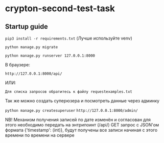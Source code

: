 # crypton-second-test-task

## Startup guide

```pip3 install -r requirements.txt``` 
(Лучше используйте venv)

```python manage.py migrate```

```python manage.py runserver 127.0.0.1:8000```

В браузере:

```http://127.0.0.1:8000/api/```

ИЛИ:

```Для списка запросов обратитесь к файлу requestexamples.txt```

Так же можно создать суперюзера и посмотреть данные через админку

```python manage.py createsuperuser```
```http://127.0.0.1:8000/admin/```

NB!
Механизм получения записей по дате изменён и согласован
для этого необходимо передать на энтрипоинт (/api/) GET запрос 
с JSON'ом формата {'timestamp': <UNIX TIME> (int)}, будут получены
все записи начиная с этого времени по времени на сервере
